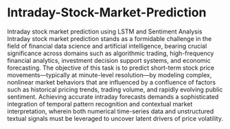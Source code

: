 # Intraday-Stock-Market-Prediction
Intraday stock market prediction using LSTM and Sentiment Analysis 
Intraday stock market prediction stands as a formidable challenge in the field of
financial data science and artificial intelligence, bearing crucial significance across domains
such as algorithmic trading, high-frequency financial analytics, investment decision support
systems, and economic forecasting. The objective of this task is to predict short-term stock
price movements—typically at minute-level resolution—by modeling complex, nonlinear
market behaviors that are influenced by a confluence of factors such as historical pricing
trends, trading volume, and rapidly evolving public sentiment. Achieving accurate intraday
forecasts demands a sophisticated integration of temporal pattern recognition and contextual
market interpretation, wherein both numerical time-series data and unstructured textual
signals must be leveraged to uncover latent drivers of price volatility.

